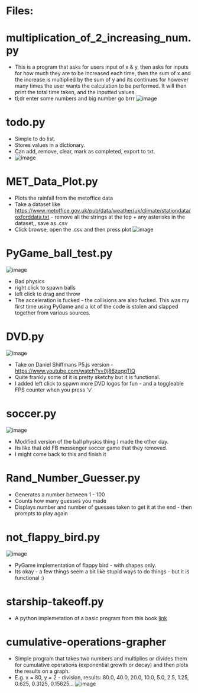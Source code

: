 # Files:

# multiplication_of_2_increasing_num.py

- This is a program that asks for users input of x & y, then asks for inputs for how much they are to be increased each time, then the sum of x and the increase is multiplied by the sum of y and its continues for however many times the user wants the calculation to be performed. It will then print the total time taken, and the inputted values.
- tl;dr enter some numbers and big number go brrr
![image](https://github.com/kona-13/Random_Python/assets/77511759/a208c5d9-a26f-4ac2-a196-ef256f8e11d6)


# todo.py

- Simple to do list.
- Stores values in a dictionary.
- Can add, remove, clear, mark as completed, export to txt.
- ![image](https://github.com/kona-13/Random_Python/assets/77511759/2a864d2c-9801-4b6c-a18a-9f3713a41a3f)


# MET_Data_Plot.py

- Plots the rainfall from the metoffice data
- Take a dataset like https://www.metoffice.gov.uk/pub/data/weather/uk/climate/stationdata/oxforddata.txt - remove all the strings at the top + any asterisks in the dataset,, save as .csv
- Click browse, open the .csv and then press plot
![image](https://github.com/kona-13/Random_Python/assets/77511759/24c3c82a-9081-4c1e-af4a-8ce12e95fd1a)


# PyGame_ball_test.py
![image](https://github.com/kona-13/Random_Python/assets/77511759/69c5605a-aaba-4eb7-8aee-ba10e21ebded)


- Bad physics
- right click to spawn balls
- left click to drag and throw
- The acceleration is fucked - the collisions are also fucked. This was my first time using PyGame and a lot of the code is stolen and slapped together from various sources.

# DVD.py
![image](https://github.com/kona-13/Python_Challenges/assets/77511759/42d1e922-2611-49ef-9252-0401391c582d)

- Take on Daniel Shiffmans P5.js version - https://www.youtube.com/watch?v=0j86zuqqTlQ
- Quite frankly some of it is pretty sketchy but it is functional.
- I added left click to spawn more DVD logos for fun - and a toggleable FPS counter when you press 'v'

# soccer.py
![image](https://github.com/kona-13/Python_Challenges/assets/77511759/451ceca7-c910-4940-ae55-e4875d3f8e03)

- Modified version of the ball physics thing I made the other day.
- Its like that old FB messenger soccer game that they removed.
- I might come back to this and finish it

# Rand_Number_Guesser.py
- Generates a number between 1 - 100
- Counts how many guesses you made
- Displays number and number of guesses taken to get it at the end - then prompts to play again

# not_flappy_bird.py
![image](https://github.com/kona-13/Python_Challenges/assets/77511759/b1e951fd-2046-4426-a0d7-6e269aaf7985)
- PyGame implementation of flappy bird - with shapes only.
- Its okay - a few things seem a bit like stupid ways to do things - but it is functional :)

# starship-takeoff.py
- A python implemetation of a basic program from this book [link](https://drive.google.com/file/d/0Bxv0SsvibDMTNlMwTi1PTlVxc2M/view?resourcekey=0-kaU6eyAmIVhT3_H8RkHfHA)

# cumulative-operations-grapher
- Simple program that takes two numbers and multiplies or divides them for cumulative operations (exponential growth or decay) and then plots the results on a graph.
- E.g. x = 80, y = 2 - division, results: 80.0, 40.0, 20.0, 10.0, 5.0, 2.5, 1.25, 0.625, 0.3125, 0.15625...
![image](https://github.com/kona-13/Python_Challenges/assets/77511759/eb1ca310-c9fe-44dd-9666-73be935577e9)
